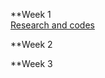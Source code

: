 **Week 1\
[Research and codes](https://github.com/Videars/Statistics/blob/main/Week1/Research.md)

**Week 2


**Week 3
